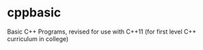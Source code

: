 cppbasic
========

Basic C++ Programs, revised for use with C++11 (for first level C++ curriculum in college) 
